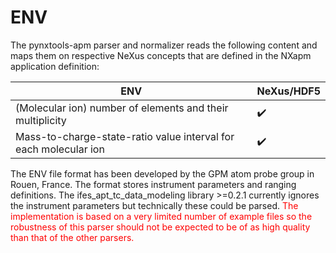 # ENV

The pynxtools-apm parser and normalizer reads the following content and maps them on respective NeXus concepts that are defined in the NXapm application definition:

| ENV | NeXus/HDF5 |
| --------------- | --------------  |
| (Molecular ion) number of elements and their multiplicity | :heavy_check_mark: |
| Mass-to-charge-state-ratio value interval for each molecular ion | :heavy_check_mark: |

The ENV file format has been developed by the GPM atom probe group in Rouen, France.
The format stores instrument parameters and ranging definitions.
The ifes_apt_tc_data_modeling library >=0.2.1 currently ignores the instrument parameters
but technically these could be parsed. <span style="color:red">The implementation is based on a very limited number
of example files so the robustness of this parser should not be expected to be of as high
quality than that of the other parsers.</span>
